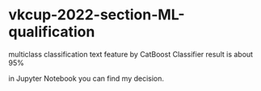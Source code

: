 # vkcup-2022-section-ML-qualification
multiclass classification text feature by CatBoost Classifier
result is about 95%

in Jupyter Notebook you can find my decision. 
